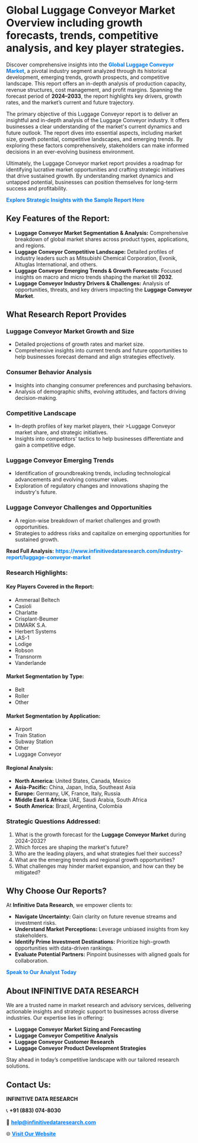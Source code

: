 <h1>Global Luggage Conveyor Market Overview including growth forecasts, trends, competitive analysis, and key player strategies.</h1>
<p>
Discover comprehensive insights into the 
<a href="https://www.infinitivedataresearch.com/industry-report/luggage-conveyor-market" rel="dofollow" style="color: #007BFF; text-decoration: none;"><strong>Global Luggage Conveyor Market</strong></a>, a pivotal industry segment analyzed through its historical development, emerging trends, growth prospects, and competitive landscape. This report offers an in-depth analysis of production capacity, revenue structures, cost management, and profit margins. Spanning the forecast period of <strong>2024–2033</strong>, the report highlights key drivers, growth rates, and the market’s current and future trajectory.
</p>
<p>
The primary objective of this Luggage Conveyor report is to deliver an insightful and in-depth analysis of the Luggage Conveyor industry. It offers businesses a clear understanding of the market's current dynamics and future outlook. The report dives into essential aspects, including market size, growth potential, competitive landscapes, and emerging trends. By exploring these factors comprehensively, stakeholders can make informed decisions in an ever-evolving business environment.
</p>
<p>
Ultimately, the Luggage Conveyor market report provides a roadmap for identifying lucrative market opportunities and crafting strategic initiatives that drive sustained growth. By understanding market dynamics and untapped potential, businesses can position themselves for long-term success and profitability.
</p>
<p>
<a href="https://www.infinitivedataresearch.com/request-sample/reportId=102619" style="color: #007BFF; text-decoration: none;"><strong>Explore Strategic Insights with the Sample Report Here</strong></a>
</p>

<h2>Key Features of the Report:</h2>
<ul>
<li><strong>Luggage Conveyor Market Segmentation & Analysis:</strong> Comprehensive breakdown of global market shares across product types, applications, and regions.</li>
<li><strong>Luggage Conveyor Competitive Landscape:</strong> Detailed profiles of industry leaders such as Mitsubishi Chemical Corporation, Evonik, Altuglas International, and others.</li>
<li><strong>Luggage Conveyor Emerging Trends & Growth Forecasts:</strong> Focused insights on macro and micro trends shaping the market till <strong>2032</strong>.</li>
<li><strong>Luggage Conveyor Industry Drivers & Challenges:</strong> Analysis of opportunities, threats, and key drivers impacting the <strong>Luggage Conveyor Market</strong>.</li>
</ul>

<h2>What Research Report Provides</h2>
<h3>Luggage Conveyor Market Growth and Size</h3>
<ul>
<li>Detailed projections of growth rates and market size.</li>
<li>Comprehensive insights into current trends and future opportunities to help businesses forecast demand and align strategies effectively.</li>
</ul>

<h3>Consumer Behavior Analysis</h3>
<ul>
<li>Insights into changing consumer preferences and purchasing behaviors.</li>
<li>Analysis of demographic shifts, evolving attitudes, and factors driving decision-making.</li>
</ul>

<h3>Competitive Landscape</h3>
<ul>
<li>In-depth profiles of key market players, their >Luggage Conveyor market share, and strategic initiatives.</li>
<li>Insights into competitors' tactics to help businesses differentiate and gain a competitive edge.</li>
</ul>

<h3>Luggage Conveyor Emerging Trends</h3>
<ul>
<li>Identification of groundbreaking trends, including technological advancements and evolving consumer values.</li>
<li>Exploration of regulatory changes and innovations shaping the industry's future.</li>
</ul>

<h3>Luggage Conveyor Challenges and Opportunities</h3>
<ul>
<li>A region-wise breakdown of market challenges and growth opportunities.</li>
<li>Strategies to address risks and capitalize on emerging opportunities for sustained growth.</li>
</ul>
<p><strong>Read Full Analysis:</strong> <a href="https://www.infinitivedataresearch.com/industry-report/luggage-conveyor-market" rel="dofollow" style="color: #007BFF; text-decoration: none;"><strong>https://www.infinitivedataresearch.com/industry-report/luggage-conveyor-market</strong></a></p>
<h3>Research Highlights:</h3>
<h4>Key Players Covered in the Report:</h4>
<ul><li>Ammeraal Beltech</li><li>Casioli</li><li>Charlatte</li><li>Crisplant-Beumer</li><li>DIMARK S.A.</li><li>Herbert Systems</li><li>LAS-1</li><li>Lodige</li><li>Robson</li><li>Transnorm</li><li>Vanderlande</li></ul>
<h4>Market Segmentation by Type:</h4>
<ul><li>Belt</li><li>Roller</li><li>Other</li></ul>
<h4>Market Segmentation by Application:</h4>
<ul><li>Airport</li><li>Train Station</li><li>Subway Station</li><li>Other</li><li>Luggage Conveyor</li></ul>

<h4>Regional Analysis:</h4>
<ul>
<li><strong>North America:</strong> United States, Canada, Mexico</li>
<li><strong>Asia-Pacific:</strong> China, Japan, India, Southeast Asia</li>
<li><strong>Europe:</strong> Germany, UK, France, Italy, Russia</li>
<li><strong>Middle East & Africa:</strong> UAE, Saudi Arabia, South Africa</li>
<li><strong>South America:</strong> Brazil, Argentina, Colombia</li>
</ul>

<h3>Strategic Questions Addressed:</h3>
<ol>
<li>What is the growth forecast for the <strong>Luggage Conveyor Market</strong> during 2024–2032?</li>
<li>Which forces are shaping the market's future?</li>
<li>Who are the leading players, and what strategies fuel their success?</li>
<li>What are the emerging trends and regional growth opportunities?</li>
<li>What challenges may hinder market expansion, and how can they be mitigated?</li>
</ol>

<h2>Why Choose Our Reports?</h2>
<p>At <strong>Infinitive Data Research</strong>, we empower clients to:</p>
<ul>
<li><strong>Navigate Uncertainty:</strong> Gain clarity on future revenue streams and investment risks.</li>
<li><strong>Understand Market Perceptions:</strong> Leverage unbiased insights from key stakeholders.</li>
<li><strong>Identify Prime Investment Destinations:</strong> Prioritize high-growth opportunities with data-driven rankings.</li>
<li><strong>Evaluate Potential Partners:</strong> Pinpoint businesses with aligned goals for collaboration.</li>
</ul>
<p><a href="https://www.infinitivedataresearch.com/industry-report/luggage-conveyor-market" rel="dofollow" style="color: #007BFF; text-decoration: none;"><strong>Speak to Our Analyst Today</strong></a></p>

<h2>About INFINITIVE DATA RESEARCH</h2>
<p>We are a trusted name in market research and advisory services, delivering actionable insights and strategic support to businesses across diverse industries. Our expertise lies in offering:</p>
<ul>
<li><strong>Luggage Conveyor Market Sizing and Forecasting</strong></li>
<li><strong>Luggage Conveyor Competitive Analysis</strong></li>
<li><strong>Luggage Conveyor Customer Research</strong></li>
<li><strong>Luggage Conveyor Product Development Strategies</strong></li>
</ul>
<p>Stay ahead in today’s competitive landscape with our tailored research solutions.</p>

<h2>Contact Us:</h2>
<p><strong>INFINITIVE DATA RESEARCH</strong></p>
<p>📞 <strong>+91 (883) 074-8030</strong></p>
<p>📧 <strong><a href="mailto:help@infinitivedataresearch.com" style="color: #007BFF;">help@infinitivedataresearch.com</a></strong></p>
<p>🌐 <strong><a href="https://www.infinitivedataresearch.com" rel="dofollow" style="color: #007BFF;">Visit Our Website</a></strong></p>